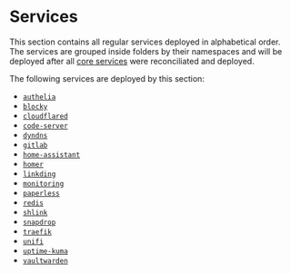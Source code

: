 # Services

This section contains all regular services  deployed in alphabetical order. The services are grouped inside folders by their namespaces and will be deployed after all [core services](/cluster/core/) were reconciliated and deployed.

The following services are deployed by this section:

- [`authelia`](/cluster/services/authelia/)
- [`blocky`](/cluster/services/blocky/)
- [`cloudflared`](/cluster/services/cloudflared/)
- [`code-server`](/cluster/services/code-server/)
- [`dyndns`](/cluster/services/dyndns/)
- [`gitlab`](/cluster/services/gitlab/)
- [`home-assistant`](/cluster/services/home-assistant/)
- [`homer`](/cluster/services/homer/)
- [`linkding`](/cluster/services/linkding/)
- [`monitoring`](/cluster/services/monitoring/)
- [`paperless`](/cluster/services/paperless/)
- [`redis`](/cluster/services/redis/)
- [`shlink`](/cluster/services/shlink/)
- [`snapdrop`](/cluster/services/snapdrop/)
- [`traefik`](/cluster/services/traefik/)
- [`unifi`](/cluster/services/unifi/)
- [`uptime-kuma`](/cluster/services/uptime-kuma/)
- [`vaultwarden`](/cluster/services/vaultwarden/)
